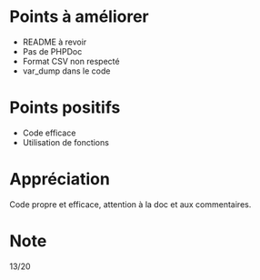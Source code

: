 # Points à améliorer

* README à revoir
* Pas de PHPDoc
* Format CSV non respecté
* var_dump dans le code

# Points positifs

* Code efficace
* Utilisation de fonctions

# Appréciation

Code propre et efficace, attention à la doc et aux commentaires.

# Note

13/20